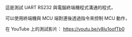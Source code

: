 
這是測試 UART RS232 與電腦終端機程式溝通的程式，

可以使用終端機與 MCU 端對連後透過指令來控制 MCU 動作，

在 YouTube 上的測試影片：
https://youtu.be/y8lu1oofTb0

